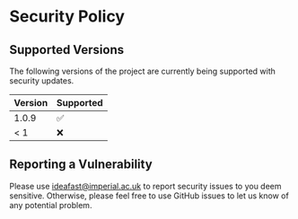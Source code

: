 # Security Policy

## Supported Versions

The following versions of the project are
currently being supported with security updates.

| Version | Supported          |
| ------- | ------------------ |
| 1.0.9   | :white_check_mark: |
| < 1     | :x:                |

## Reporting a Vulnerability

Please use ideafast@imperial.ac.uk to report security issues to you deem sensitive.
Otherwise, please feel free to use GitHub issues to let us know of any potential problem.

